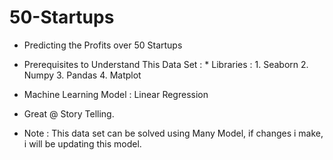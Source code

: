 # 50-Startups
* Predicting the Profits over 50 Startups

* Prerequisites to Understand This Data Set :
                  * Libraries :
                             1. Seaborn
                             2. Numpy
                             3. Pandas
                             4. Matplot
                      
* Machine Learning Model : Linear Regression
          
* Great @ Story Telling.
          
* Note : This data set can be solved using Many Model, if changes i make, i will be updating this model.
